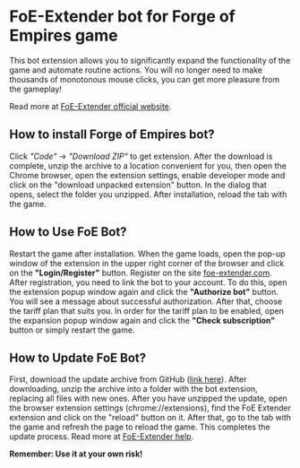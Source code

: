 # FoE-Extender bot for Forge of Empires game #

This bot extension allows you to significantly expand the functionality of the game and automate routine actions. You will no longer need to make thousands of monotonous mouse clicks, you can get more pleasure from the gameplay!

Read more at [FoE-Extender official website](https://foe-extender.com).

## How to install Forge of Empires bot? ##
Click *"Code"* -> *"Download ZIP"* to get extension. After the download is complete, unzip the archive to a location convenient for you, then open the Chrome browser, open the extension settings, enable developer mode and click on the "download unpacked extension" button. In the dialog that opens, select the folder you unzipped. After installation, reload the tab with the game.

## How to Use FoE Bot? ##
Restart the game after installation. When the game loads, open the pop-up window of the extension in the upper right corner of the browser and click on the **"Login/Register"** button. Register on the site [foe-extender.com](https://foe-extender.com). After registration, you need to link the bot to your account. To do this, open the extension popup window again and click the **"Authorize bot"** button. You will see a message about successful authorization. After that, choose the tariff plan that suits you. In order for the tariff plan to be enabled, open the expansion popup window again and click the **"Check subscription"** button or simply restart the game.

## How to Update FoE Bot? ##
First, download the update archive from GitHub ([link here](https://github.com/cosmos0nash/FoE-Extender/archive/refs/heads/main.zip)). After downloading, unzip the archive into a folder with the bot extension, replacing all files with new ones.
After you have unzipped the update, open the browser extension settings (chrome://extensions), find the FoE Extender extension and click on the "reload" button on it. After that, go to the tab with the game and refresh the page to reload the game.
This completes the update process.
Read more at [FoE-Extender help](https://foe-extender.com/help#update).

**Remember: Use it at your own risk!**